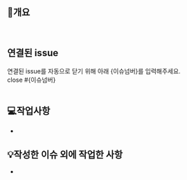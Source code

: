 ## 📖개요
<br>

## 연결된 issue

연결된 issue를 자동으로 닫기 위해 아래 {이슈넘버}를 입력해주세요. <br>
close #{이슈넘버}
<br>
<br>

## 💻작업사항

- <br>

## 💡작성한 이슈 외에 작업한 사항

- <br>

<br>
